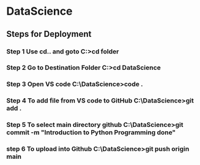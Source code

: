 # DataScience

## Steps for Deployment
### Step 1 Use cd.. and goto                         C:\>cd folder
### Step 2 Go to Destination Folder                  C:\>cd DataScience
### Step 3 Open VS code                              C:\DataScience>code .
### Step 4 To add file from VS code to GitHub        C:\DataScience>git add .
### Step 5 To select main directory github           C:\DataScience>git commit -m "Introduction to Python Programming done"
### step 6 To upload into Github                     C:\DataScience>git push origin main